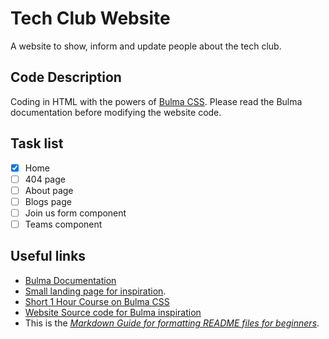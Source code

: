 # Tech Club Website
A website to show, inform and update people about the tech club.

## Code Description
Coding in HTML with the powers of [Bulma CSS](https://bulma.io/documentation).
Please read the Bulma documentation before modifying the website code.

## Task list
- [x] Home
- [ ] 404 page
- [ ] About page
- [ ] Blogs page
- [ ] Join us form component
- [ ] Teams component

## Useful links
* [Bulma Documentation](https://bulma.io/documentation)
* [Small landing page for inspiration](https://www.youtube.com/watch?v=MGC9s4bZQ0Y&t=248s).
* [Short 1 Hour Course on Bulma CSS](https://scrimba.com/g/gbulma)
* [Website Source code for Bulma inspiration](https://github.com/app-generator/bulmaplay)
* This is the *[Markdown Guide for formatting README files for beginners](https://www.markdownguide.org)*.
